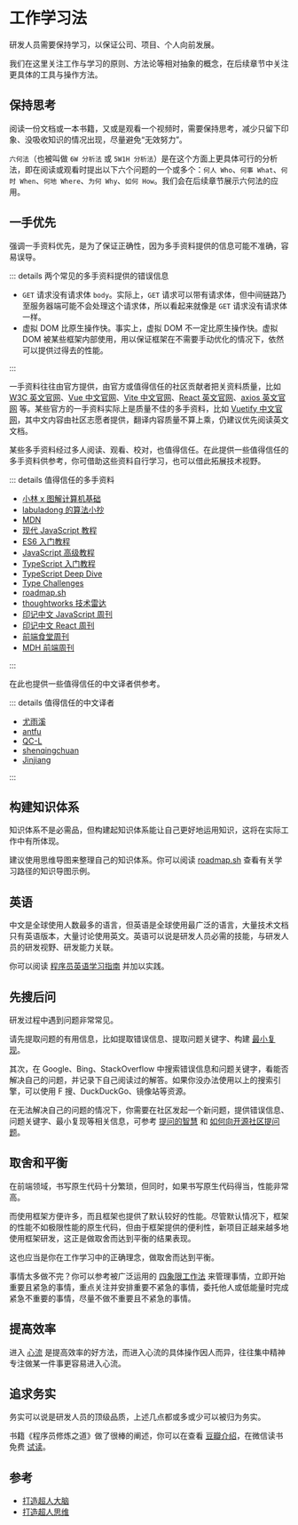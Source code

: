 # 工作学习法

研发人员需要保持学习，以保证公司、项目、个人向前发展。

我们在这里关注工作与学习的原则、方法论等相对抽象的概念，在后续章节中关注更具体的工具与操作方法。

## 保持思考

阅读一份文档或一本书籍，又或是观看一个视频时，需要保持思考，减少只留下印象、没吸收知识的情况出现，尽量避免“无效努力”。

`六何法`（也被叫做 `6W 分析法` 或 `5W1H 分析法`）是在这个方面上更具体可行的分析法，即在阅读或观看时提出以下六个问题的一个或多个：`何人 Who`、`何事 What`、`何时 When`、`何地 Where`、`为何 Why`、`如何 How`。我们会在后续章节展示六何法的应用。

## 一手优先

强调一手资料优先，是为了保证正确性，因为多手资料提供的信息可能不准确，容易误导。

::: details 两个常见的多手资料提供的错误信息

- `GET` 请求没有请求体 `body`。实际上，`GET` 请求可以带有请求体，但中间链路乃至服务器端可能不会处理这个请求体，所以看起来就像是 `GET` 请求没有请求体一样。
- 虚拟 DOM 比原生操作快。事实上，虚拟 DOM 不一定比原生操作快。虚拟 DOM 被某些框架内部使用，用以保证框架在不需要手动优化的情况下，依然可以提供过得去的性能。

:::

一手资料往往由官方提供，由官方或值得信任的社区贡献者把关资料质量，比如 [W3C 英文官网](https://www.w3.org/)、[Vue 中文官网](https://cn.vuejs.org/)、[Vite 中文官网](https://cn.vitejs.dev/)、[React 英文官网](https://reactjs.org/)、[axios 英文官网](https://axios-http.com/) 等。某些官方的一手资料实际上是质量不佳的多手资料，比如 [Vuetify 中文官网](https://vuetifyjs.com/zh-Hans/)，其中文内容由社区志愿者提供，翻译内容质量不算上乘，仍建议优先阅读英文文档。

某些多手资料经过多人阅读、观看、校对，也值得信任。在此提供一些值得信任的多手资料供参考，你可借助这些资料自行学习，也可以借此拓展技术视野。

::: details 值得信任的多手资料

- [小林 x 图解计算机基础](https://xiaolincoding.com/)
- [labuladong 的算法小抄](https://labuladong.github.io/algo/)
- [MDN](https://developer.mozilla.org/)
- [现代 JavaScript 教程](https://zh.javascript.info/)
- [ES6 入门教程](https://es6.ruanyifeng.com/)
- [JavaScript 高级教程](https://book.douban.com/subject/35175321/)
- [TypeScript 入门教程](https://ts.xcatliu.com/)
- [TypeScript Deep Dive](https://basarat.gitbook.io/typescript/)
- [Type Challenges](https://github.com/type-challenges/type-challenges)
- [roadmap.sh](https://roadmap.sh/)
- [thoughtworks 技术雷达](https://www.thoughtworks.com/zh-cn/radar)
- [印记中文 JavaScript 周刊](https://docschina.org/weekly/js)
- [印记中文 React 周刊](https://docschina.org/weekly/react/)
- [前端食堂周刊](https://github.com/Geekhyt/weekly)
- [MDH 前端周刊](https://github.com/sorrycc/weekly)

:::

在此也提供一些值得信任的中文译者供参考。

::: details 值得信任的中文译者

- [尤雨溪](https://github.com/yyx990803)
- [antfu](https://github.com/antfu)
- [QC-L](https://github.com/QC-L)
- [shenqingchuan](https://github.com/shenqingchuan)
- [Jinjiang](https://github.com/Jinjiang)

:::

## 构建知识体系

知识体系不是必需品，但构建起知识体系能让自己更好地运用知识，这将在实际工作中有所体现。

建议使用思维导图来整理自己的知识体系。你可以阅读 [roadmap.sh](https://roadmap.sh/) 查看有关学习路径的知识导图示例。

## 英语

中文是全球使用人数最多的语言，但英语是全球使用最广泛的语言，大量技术文档只有英语版本，大量讨论使用英文。英语可以说是研发人员必需的技能，与研发人员的研发视野、研发能力关联。

你可以阅读 [程序员英语学习指南](https://github.com/yujiangshui/A-Programmers-Guide-to-English) 并加以实践。

## 先搜后问

研发过程中遇到问题非常常见。

请先提取问题的有用信息，比如提取错误信息、提取问题关键字、构建 [最小复现](https://stackoverflow.com/help/minimal-reproducible-example)。

其次，在 Google、Bing、StackOverflow 中搜索错误信息和问题关键字，看能否解决自己的问题，并记录下自己阅读过的解答。如果你没办法使用以上的搜索引擎，可以使用 F 搜、DuckDuckGo、镜像站等资源。

在无法解决自己的问题的情况下，你需要在社区发起一个新问题，提供错误信息、问题关键字、最小复现等相关信息，可参考 [提问的智慧](https://github.com/ryanhanwu/How-To-Ask-Questions-The-Smart-Way) 和 [如何向开源社区提问题](https://github.com/seajs/seajs/issues/545)。

## 取舍和平衡

在前端领域，书写原生代码十分繁琐，但同时，如果书写原生代码得当，性能非常高。

而使用框架方便许多，而且框架也提供了默认较好的性能。尽管默认情况下，框架的性能不如极限性能的原生代码，但由于框架提供的便利性，新项目正越来越多地使用框架研发，这正是做取舍而达到平衡的结果表现。

这也应当是你在工作学习中的正确理念，做取舍而达到平衡。

事情太多做不完？你可以参考被广泛运用的 [四象限工作法](https://help.dida365.com/articles/6950361734683033600) 来管理事情，立即开始重要且紧急的事情，重点关注并安排重要不紧急的事情，委托他人或低能量时完成紧急不重要的事情，尽量不做不重要且不紧急的事情。

## 提高效率

进入 [心流](https://baike.baidu.com/item/%E5%BF%83%E6%B5%81/9824097) 是提高效率的好方法，而进入心流的具体操作因人而异，往往集中精神专注做某一件事更容易进入心流。

## 追求务实

务实可以说是研发人员的顶级品质，上述几点都或多或少可以被归为务实。

书籍《程序员修炼之道》做了很棒的阐述，你可以在查看 [豆瓣介绍](https://book.douban.com/subject/35006892/)，在微信读书免费 [试读](https://weread.qq.com/web/bookDetail/2cf32ec0811e3ac71g017571)。

## 参考

- [打造超人大脑](https://github.com/xdite/memory-hack)
- [打造超人思维](https://github.com/xdite/mind-hack)
